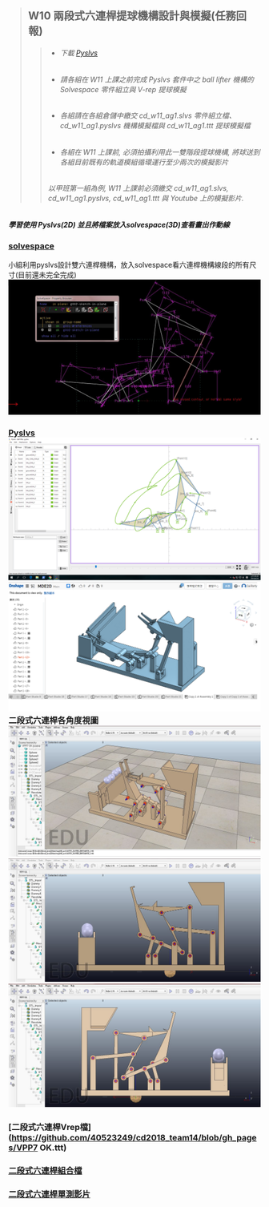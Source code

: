 > ## W10 兩段式六連桿提球機構設計與模擬\(任務回報\)
>
> > * ###### 下載 [Pyslvs](http://wcmg3.kmol.info/downloads/pyslvs-18.4.0.mscv1900-amd64_cdw10.7z)
> > * ###### 請各組在 W11 上課之前完成 Pyslvs 套件中之 ball lifter 機構的 Solvespace 零件組立與 V-rep 提球模擬
> > * ###### 各組請在各組倉儲中繳交 cd\_w11\_ag1.slvs 零件組立檔、cd\_w11\_ag1.pyslvs 機構模擬檔與 cd\_w11\_ag1.ttt 提球模擬檔
> > * ###### 各組在 W11 上課前, 必須拍攝利用此一雙階段提球機構, 將球送到各組目前既有的軌道模組循環運行至少兩次的模擬影片
> >
> > ###### 以甲班第一組為例, W11 上課前必須繳交 cd\_w11\_ag1.slvs, cd\_w11\_ag1.pyslvs, cd\_w11\_ag1.ttt 與 Youtube 上的模擬影片.

##### 學習使用 Pyslvs\(2D\) 並且將檔案放入solvespace\(3D\)查看畫出作動線

### [solvespace](https://github.com/s40523248/cd2018_team14/blob/gh-pages/Ball%20lifter%20.slvs)

小組利用pyslvs設計雙六連桿機構，放入solvespace看六連桿機構線段的所有尺寸\(目前還未完全完成\) ![](/assets/擷取.JPG)

### [Pyslvs![](/assets/未命名100.png)](https://github.com/s40523248/cd2018_team14/blob/gh-pages/Ball%20lifter%20.pyslvs)![](/assets/26--.png)二段式六連桿各角度視圖![](/assets/1.JPG)![](/assets/2.JPG)![](/assets/3.JPG)

### [二段式六連桿Vrep檔](https://github.com/40523249/cd2018_team14/blob/gh_pages/VPP7 OK.ttt)

### [二段式六連桿組合檔](https://cad.onshape.com/documents/8fc800e459da6a0db4b1cf5e/w/f9d0acc5c427179cf6351ae8/e/cde346a58163e78abee674ae)

### [二段式六連桿單測影片](https://www.youtube.com/watch?v=kDwXHpTHiwQ)

#### 



